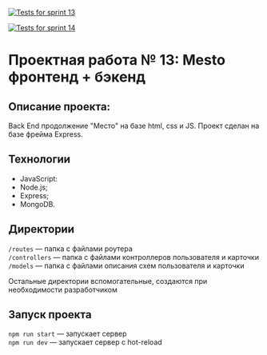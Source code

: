 [![Tests for sprint 13](https://github.com/${Nataly2898}/${express-mesto-gha}/actions/workflows/tests-13-sprint.yml/badge.svg)](https://github.com/${Nataly2898}/${express-mesto-gha}/actions/workflows/tests-13-sprint.yml) 

[![Tests for sprint 14](https://github.com/${Nataly2898}/${express-mesto-gha}/actions/workflows/tests-14-sprint.yml/badge.svg)](https://github.com/${Nataly2898}/${express-mesto-gha}/actions/workflows/tests-14-sprint.yml)
# Проектная работа № 13: Mesto фронтенд + бэкенд

## **Описание проекта:**

Back End продолжение "Место" на базе html, css и JS. Проект сделан на базе фрейма Express. 
## Технологии

* JavaScript:
* Node.js;
* Express;
* MongoDB.

## Директории

`/routes` — папка с файлами роутера  
`/controllers` — папка с файлами контроллеров пользователя и карточки   
`/models` — папка с файлами описания схем пользователя и карточки  
  
Остальные директории вспомогательные, создаются при необходимости разработчиком

## Запуск проекта

`npm run start` — запускает сервер   
`npm run dev` — запускает сервер с hot-reload
